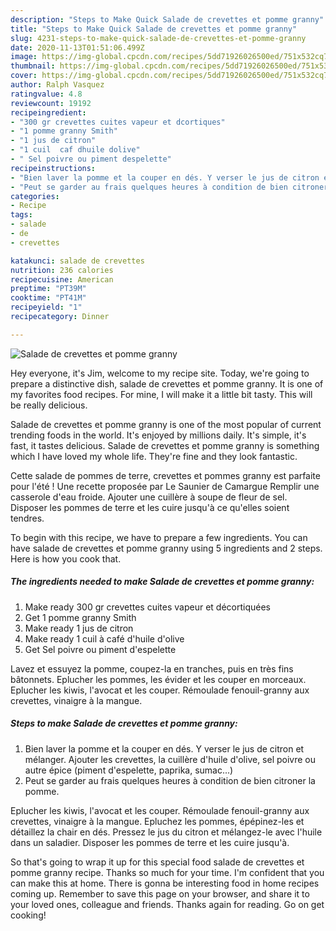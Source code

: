 ```yaml
---
description: "Steps to Make Quick Salade de crevettes et pomme granny"
title: "Steps to Make Quick Salade de crevettes et pomme granny"
slug: 4231-steps-to-make-quick-salade-de-crevettes-et-pomme-granny
date: 2020-11-13T01:51:06.499Z
image: https://img-global.cpcdn.com/recipes/5dd71926026500ed/751x532cq70/salade-de-crevettes-et-pomme-granny-photo-principale-de-la-recette.jpg
thumbnail: https://img-global.cpcdn.com/recipes/5dd71926026500ed/751x532cq70/salade-de-crevettes-et-pomme-granny-photo-principale-de-la-recette.jpg
cover: https://img-global.cpcdn.com/recipes/5dd71926026500ed/751x532cq70/salade-de-crevettes-et-pomme-granny-photo-principale-de-la-recette.jpg
author: Ralph Vasquez
ratingvalue: 4.8
reviewcount: 19192
recipeingredient:
- "300 gr crevettes cuites vapeur et dcortiques"
- "1 pomme granny Smith"
- "1 jus de citron"
- "1 cuil  caf dhuile dolive"
- " Sel poivre ou piment despelette"
recipeinstructions:
- "Bien laver la pomme et la couper en dés. Y verser le jus de citron et mélanger. Ajouter les crevettes, la cuillère d&#39;huile d&#39;olive, sel poivre ou autre épice (piment d&#39;espelette, paprika, sumac...)"
- "Peut se garder au frais quelques heures à condition de bien citroner la pomme."
categories:
- Recipe
tags:
- salade
- de
- crevettes

katakunci: salade de crevettes 
nutrition: 236 calories
recipecuisine: American
preptime: "PT39M"
cooktime: "PT41M"
recipeyield: "1"
recipecategory: Dinner

---
```



![Salade de crevettes et pomme granny](https://img-global.cpcdn.com/recipes/5dd71926026500ed/751x532cq70/salade-de-crevettes-et-pomme-granny-photo-principale-de-la-recette.jpg)

Hey everyone, it's Jim, welcome to my recipe site. Today, we're going to prepare a distinctive dish, salade de crevettes et pomme granny. It is one of my favorites food recipes. For mine, I will make it a little bit tasty. This will be really delicious.

Salade de crevettes et pomme granny is one of the most popular of current trending foods in the world. It's enjoyed by millions daily. It's simple, it's fast, it tastes delicious. Salade de crevettes et pomme granny is something which I have loved my whole life. They're fine and they look fantastic.

Cette salade de pommes de terre, crevettes et pommes granny est parfaite pour l&#39;été ! Une recette proposée par Le Saunier de Camargue Remplir une casserole d&#39;eau froide. Ajouter une cuillère à soupe de fleur de sel. Disposer les pommes de terre et les cuire jusqu&#39;à ce qu&#39;elles soient tendres.


To begin with this recipe, we have to prepare a few ingredients. You can have salade de crevettes et pomme granny using 5 ingredients and 2 steps. Here is how you cook that.

<!--inarticleads1-->

##### The ingredients needed to make Salade de crevettes et pomme granny:

1. Make ready 300 gr crevettes cuites vapeur et décortiquées
1. Get 1 pomme granny Smith
1. Make ready 1 jus de citron
1. Make ready 1 cuil à café d&#39;huile d&#39;olive
1. Get  Sel poivre ou piment d&#39;espelette


Lavez et essuyez la pomme, coupez-la en tranches, puis en très fins bâtonnets. Eplucher les pommes, les évider et les couper en morceaux. Eplucher les kiwis, l&#39;avocat et les couper. Rémoulade fenouil-granny aux crevettes, vinaigre à la mangue. 

<!--inarticleads2-->

##### Steps to make Salade de crevettes et pomme granny:

1. Bien laver la pomme et la couper en dés. Y verser le jus de citron et mélanger. Ajouter les crevettes, la cuillère d&#39;huile d&#39;olive, sel poivre ou autre épice (piment d&#39;espelette, paprika, sumac...)
1. Peut se garder au frais quelques heures à condition de bien citroner la pomme.


Eplucher les kiwis, l&#39;avocat et les couper. Rémoulade fenouil-granny aux crevettes, vinaigre à la mangue. Epluchez les pommes, épépinez-les et détaillez la chair en dés. Pressez le jus du citron et mélangez-le avec l&#39;huile dans un saladier. Disposer les pommes de terre et les cuire jusqu&#39;à. 

So that's going to wrap it up for this special food salade de crevettes et pomme granny recipe. Thanks so much for your time. I'm confident that you can make this at home. There is gonna be interesting food in home recipes coming up. Remember to save this page on your browser, and share it to your loved ones, colleague and friends. Thanks again for reading. Go on get cooking!
